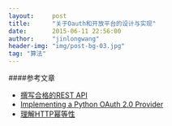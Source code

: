 ```yaml
---
layout:     post
title:      "关于Oauth和开放平台的设计与实现"
date:       2015-06-11 22:56:00
author:     "jinlongwang"
header-img: "img/post-bg-03.jpg"
tag: "算法"
---
```

####参考文章
* [撰写合格的REST API](http://zhuanlan.zhihu.com/prattle/20034107)
* [Implementing a Python OAuth 2.0 Provider](http://tech.shift.com/post/39516330935/implementing-a-python-oauth-2-0-provider-part-1)
* [理解HTTP幂等性](http://www.cnblogs.com/weidagang2046/archive/2011/06/04/idempotence.html)
